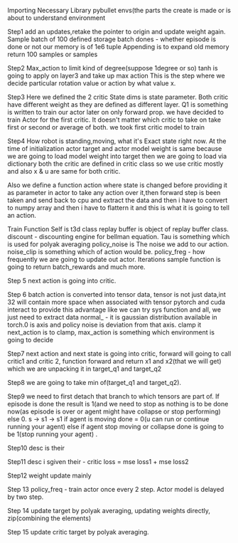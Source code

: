 Importing Necessary Library
pybullet envs(the parts the create is made or is about to understand environment


Step1
add an updates,retake the pointer to origin and update weight again.
Sample batch of 100
defined storage
batch dones - whether episode is done or not
our memory is of 1e6 tuple
Appending is to expand old memory
return 100 samples or samples

Step2
Max_action to limit kind of degree(suppose 1degree or so)
tanh is going to apply on layer3 and take up max action
This is the step where we decide particular rotation value or action by what value x.



Step3
Here we defined the 2 critic
State dims is state parameter.
Both critic have different weight as they are defined as different layer.
Q1 is something is written to train our actor later on only forward prop.
we have decided to train Actor for the first critic.
It doesn't matter which critic to take on take first or second or average of both.
we took first critic model to train

Step4
How robot is standing,moving, what it's Exact state right now.
At the time of initialization actor target and actor model weight is same because we are going to load model weight into target then we are going to load
via dictionary
both the critic are defined in critic class so we use critic mostly and also x & u are same for both critic.

Also we define a function action where state is changed before providing it as parameter in actor to take any action over it,then forward step is been taken and send back to cpu and extract the data
and then i have to convert to numpy array and then i have to flattern it and this is what it is going to tell an action.

Train Function
Self is t3d class
replay buffer is object of replay buffer class.
discount -  discounting engine for bellman equation.
Tau is something which is used for polyak averaging
policy_noise is The noise we add to our action.
noise_clip is something which of action would be.
policy_freg -  how frequently we are going to update out actor.
Iterations
sample function is going to return batch_rewards and much more.

Step 5
next action is going into critic.

Step 6
batch action is converted into tensor data, tensor is not just data,int 32 will contain more space when associated with tensor
pytorch and cuda interact to provide this advantage like we can try sys function and all, we just need to extract data
normal_  -  it is gaussian distribution available in torch.0 is axis and policy noise is deviation from that axis.
clamp it
next_action is to clamp, max_action is something which environment is going to decide


Step7
next action and next state is going into critic, forward will going to call critic1 and critic 2, function forward and return x1 and x2(that we will get)
which we are unpacking it in target_q1 and target_q2

Step8
we are going to take min of(target_q1 and target_q2).

Step9
we need to first detach that branch to which tensors are part of.
If episode is done the result is 1(and we need to stop as nothing is to be done now(as episode is over or agent might have collapse or stop performing) else 0.
s -> s1 -> s1 if agent is moving done = 0(u can run or continue running your agent) else if agent stop moving or collapse done is going to be 1(stop running your agent) .


Step10
desc is their

Step11
desc i sgiven their - critic loss = mse loss1 + mse loss2

Step12
weight update mainly

Step 13
policy_freq - train actor once every 2 step.
Actor model is delayed by two step.

Step 14
update target by polyak averaging, updating weights directly, zip(combining the elements)


Step 15
update critic target by polyak averaging.
